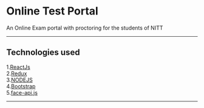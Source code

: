 # Online Test Portal
An Online Exam portal with proctoring for the students of NITT

---

## Technologies used
1.[ReactJs](https://reactjs.org/)<br>
2.[Redux](https://redux.js.org/)<br>
3.[NODEJS](https://nodejs.org/en/download/)<br>
4.[Bootstrap](https://getbootstrap.com/)<br>
5.[face-api.js](https://github.com/justadudewhohacks/face-api.js)</br>

---